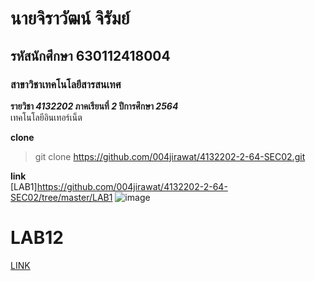 # นายจิราวัฒน์  จิรัมย์  
## รหัสนักศึกษา 630112418004  
### สาขาวิชาเทคโนโลยีสารสนเทศ  

**รายวิชา *4132202* ภาคเรียนที่ *2* ปีการศึกษา *2564***  
เทคโนโลยีอินเทอร์เน็ต  

**clone**  
>git clone https://github.com/004jirawat/4132202-2-64-SEC02.git

**link**  
[LAB1]https://github.com/004jirawat/4132202-2-64-SEC02/tree/master/LAB1
![image](https://scontent.fnak3-1.fna.fbcdn.net/v/t39.30808-6/274659484_4902942549775402_4297036227111697505_n.jpg?_nc_cat=104&ccb=1-5&_nc_sid=09cbfe&_nc_ohc=4vXKgzqzo3oAX-g8BOx&tn=mylw7iVEpwqZVVAs&_nc_ht=scontent.fnak3-1.fna&oh=00_AT-3Iim3n3eg7ewBNmXFPheyF-wcG1agDxNP8yHxV5ITGA&oe=622D5F49)

# LAB12
[LINK](https://react-sec02-004.web.app/)